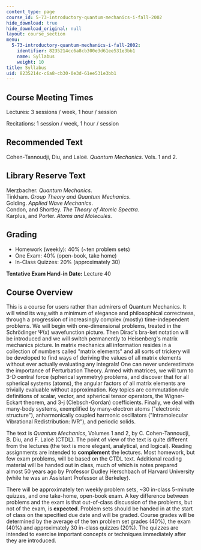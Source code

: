 ```yaml
---
content_type: page
course_id: 5-73-introductory-quantum-mechanics-i-fall-2002
hide_download: true
hide_download_original: null
layout: course_section
menu:
  5-73-introductory-quantum-mechanics-i-fall-2002:
    identifier: 8235214cc6a8cb300e3d61ee531e3bb1
    name: Syllabus
    weight: 10
title: Syllabus
uid: 8235214c-c6a8-cb30-0e3d-61ee531e3bb1
---
```


Course Meeting Times
--------------------

Lectures: 3 sessions / week, 1 hour / session

Recitations: 1 session / week, 1 hour / session

Recommended Text
----------------

Cohen-Tannoudji, Diu, and Laloë. _Quantum Mechanics_. Vols. 1 and 2.

Library Reserve Text
--------------------

Merzbacher. _Quantum Mechanics_.  
Tinkham. _Group Theory and Quantum Mechanics_.  
Golding. _Applied Wave Mechanics_.  
Condon, and Shortley. _The Theory of Atomic Spectra_.  
Karplus, and Porter. _Atoms and Molecules_.

Grading
-------

*   Homework (weekly): 40% (~ten problem sets)
*   One Exam: 40% (open-book, take home)
*   In-Class Quizzes: 20% (approximately 30)

**Tentative Exam Hand-in Date:** Lecture 40

Course Overview
---------------

This is a course for users rather than admirers of Quantum Mechanics. It will wind its way,with a minimum of elegance and philosophical correctness, through a progression of increasingly complex (mostly) time-independent problems. We will begin with one-dimensional problems, treated in the Schrödinger Ψ(x) wavefunction picture. Then Dirac's bra-ket notation will be introduced and we will switch permanently to Heisenberg's matrix mechanics picture. In matrix mechanics all information resides in a collection of numbers called "matrix elements" and all sorts of trickery will be developed to find ways of deriving the values of all matrix elements without ever actually evaluating any integrals! One can never underestimate the importance of Perturbation Theory. Armed with matrices, we will turn to 3-D central force (spherical symmetry) problems, and discover that for all spherical systems (atoms), the angular factors of all matrix elements are trivially evaluable without approximation. Key topics are commutation rule definitions of scalar, vector, and spherical tensor operators, the Wigner-Eckart theorem, and 3-j (Clebsch-Gordan) coefficients. Finally, we deal with many-body systems, exemplified by many-electron atoms ("electronic structure"), anharmonically coupled harmonic oscillators ("Intramolecular Vibrational Redistribution: IVR"), and periodic solids.

The text is _Quantum Mechanics_, Volumes 1 and 2, by C. Cohen-Tannoudji, B. Diu, and F. Laloë (CTDL). The point of view of the text is quite different from the lectures (the text is more elegant, analytical, and logical). Reading assignments are intended to **complement** the lectures. Most homework, but few exam problems, will be based on the CTDL text. Additional reading material will be handed out in class, much of which is notes prepared almost 50 years ago by Professor Dudley Herschbach of Harvard University (while he was an Assistant Professor at Berkeley).

There will be approximately ten weekly problem sets, ~30 in-class 5-minute quizzes, and one take-home, open-book exam. A key difference between problems and the exam is that out-of-class discussion of the problems, but not of the exam, is **expected**. Problem sets should be handed in at the start of class on the specified due date and will be graded. Course grades will be determined by the average of the ten problem set grades (40%), the exam (40%) and approximately 30 in-class quizzes (20%). The quizzes are intended to exercise important concepts or techniques immediately after they are introduced.